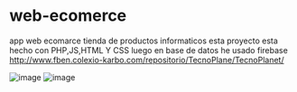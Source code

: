 # web-ecomerce
app web ecomarce tienda de productos informaticos
esta proyecto esta hecho con PHP,JS,HTML Y CSS luego en base de datos he usado firebase
http://www.fben.colexio-karbo.com/repositorio/TecnoPlane/TecnoPlanet/

![image](https://user-images.githubusercontent.com/96696655/177059506-e7137815-26cb-44f6-9972-20484219ef40.png)
![image](https://user-images.githubusercontent.com/96696655/177059560-ae86cee7-9f10-4215-b025-5ee51e019113.png)

